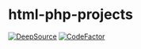 # html-php-projects

[![DeepSource](https://app.deepsource.com/gh/Yeah-Jack/html-php-projects.svg/?label=active+issues&show_trend=true&token=DWz-PmQ2udRU--LRTYi-zxrQ)](https://app.deepsource.com/gh/Yeah-Jack/html-php-projects/)
[![CodeFactor](https://www.codefactor.io/repository/github/yeah-jack/html-php-projects/badge)](https://www.codefactor.io/repository/github/yeah-jack/html-php-projects)
